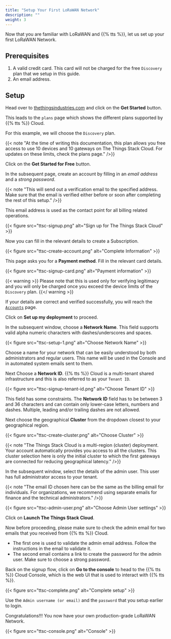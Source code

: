 ```yaml
---
title: "Setup Your First LoRaWAN Network"
description: ""
weight: 3
---
```


Now that you are familiar with LoRaWAN and {{% tts %}}, let us set up your first LoRaWAN Network.

<!--more-->

## Prerequisites

1. A valid credit card. This card will not be charged for the free `Discovery` plan that we setup in this guide.
2. An email address.

## Setup

Head over to [thethingsindustries.com](https://thethingsindustries.com) and click on the **Get Started** button.

This leads to the `plans` page which shows the different plans supported by {{% tts %}} Cloud.

For this example, we will choose the `Discovery` plan.

{{< note  "At the time of writing this documentation, this plan allows you free access to use 10 devices and 10 gateways on The Things Stack Cloud. For updates on these limits, check the plans page." />}}

Click on the **Get Started for Free** button.

In the subsequent page, create an account by filling in an _email address_ and a _strong password_.

{{< note  "This will send out a verification email to the specified address. Make sure that the email is verified either before or soon after completing the rest of this setup." />}}

This email address is used as the contact point for all billing related operations.

{{< figure src="ttsc-signup.png" alt="Sign up for The Things Stack Cloud" >}}

Now you can fill in the relevant details to create a Subscription.

{{< figure src="ttsc-create-account.png" alt="Complete Information" >}}

This page asks you for a **Payment method**. Fill in the relevant card details.

{{< figure src="ttsc-signup-card.png" alt="Payment information" >}}

{{< warning >}}
Please note that this is used only for verifying legitimacy and you will only be charged once you exceed the device limits of the `Discovery` plan.
{{</ warning >}}

If your details are correct and verified successfully, you will reach the [`Accounts`](https://accounts.thethingsindustries.com) page.

Click on **Set up my deployment** to proceed.

In the subsequent window, choose a **Network Name**. This field supports valid alpha numeric characters with dashes/underscores and spaces.

{{< figure src="ttsc-setup-1.png" alt="Choose Network Name" >}}

Choose a name for your network that can be easily understood by both administrators and regular users. This name will be used in the Console and in automated system emails sent to them.

Next Choose a **Network ID**. {{% tts %}} Cloud is a multi-tenant shared infrastructure and this is also referred to as your `Tenant ID`.

{{< figure src="ttsc-signup-tenant-id.png" alt="Choose Tenant ID" >}}

This field has some constraints. The **Network ID** field has to be between 3 and 36 characters and can contain only lower-case letters, numbers and dashes. Multiple, leading and/or trailing dashes are not allowed.

Next choose the geographical **Cluster** from the dropdown closest to your geographical region.

{{< figure src="ttsc-create-cluster.png" alt="Choose Cluster" >}}

{{< note  "The Things Stack Cloud is a multi-region (cluster) deployment. Your account automatically provides you access to all the clusters. This cluster selection here is only the initial cluster to which the first gateways are connected for reducing geographical latency." />}}

In the subsequent window, select the details of the admin user. This user has full administrator access to your tenant.

{{< note  "The email ID chosen here can be the same as the billing email for individuals. For organizations, we recommend using separate emails for finance and the technical administrators." />}}

{{< figure src="ttsc-admin-user.png" alt="Choose Admin User settings" >}}

Click on **Launch The Things Stack Cloud**.

Now before proceeding, please make sure to check the admin email for two emails that you received from {{% tts %}} Cloud.
- The first one is used to validate the admin email address. Follow the instructions in the email to validate it.
- The second email contains a link to create the password for the admin user. Make sure to choose a strong password.

Back on the signup flow, click on **Go to the console** to head to the {{% tts %}} Cloud Console, which is the web UI that is used to interact with {{% tts %}}.

{{< figure src="ttsc-complete.png" alt="Complete setup" >}}

Use the `Admin username (or email)` and the `password` that you setup earlier to login.

Congratulations!!! You now have your own production-grade LoRaWAN Network.

{{< figure src="ttsc-console.png" alt="Console" >}}
